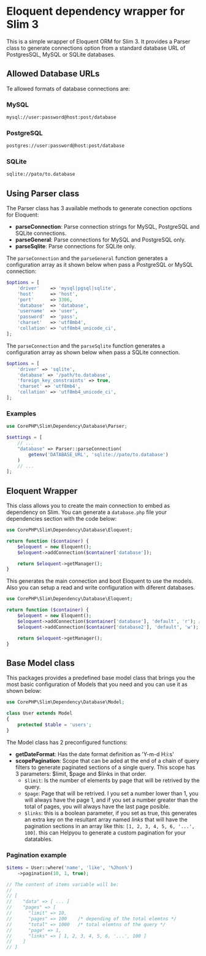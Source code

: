 # Eloquent dependency wrapper for Slim 3

This is a simple wrapper of Eloquent ORM for Slim 3. It provides a Parser class to
generate connections option from a standard database URL of PostgresSQL, MySQL or SQLite databases.

## Allowed Database URLs

Te allowed formats of database connections are:

### MySQL

```bash
mysql://user:password@host:post/database
```

### PostgreSQL

```bash
postgres://user:password@host:post/database
```

### SQLite

```bash
sqlite://pato/to.database
```

## Using Parser class

The Parser class has 3 available methods to generate conection opctions for Eloquent:

* **parseConnection**: Parse connection strings for MySQL, PostgreSQL and SQLite connections.
* **parseGeneral**: Parse connections for MySQL and PostgreSQL only.
* **parseSqlite**: Parse connections for SQLite only.

The `parseConnection` and the `parseGeneral` function generates a configuration array as it shown below when pass a PostgreSQL or MySQL connection:

```php
$options = [
    'driver'    => 'mysql|pgsql|sqlite',
    'host'      => 'host',
    'port'      => 3306,
    'database'  => 'database',
    'username'  => 'user',
    'password'  => 'pass',
    'charset'   => 'utf8mb4',
    'collation' => 'utf8mb4_unicode_ci',
];
```

The `parseConnection` and the `parseSqlite` function generates a configuration array as shown below when pass a SQLite connection.

```php
$options = [
    'driver' => 'sqlite',
    'database' => '/path/to.database',
    'foreign_key_constraints' => true,
    'charset' => 'utf8mb4',
    'collation' => 'utf8mb4_unicode_ci',
];
```

### Examples

```php
use CorePHP\Slim\Dependency\Database\Parser;

$settings = [
    // ...
    "database" => Parser::parseConnection(
        getenv('DATABASE_URL', 'sqlite://pato/to.database')
    )
    // ...
];
```

## Eloquent Wrapper

This class allows you to create the main connection to embed as dependency on Slim.
You can generate a `database.php` file your dependencies section with the code below:

```php
use CorePHP\Slim\Dependency\Database\Eloquent;

return function ($container) {
    $eloquent = new Eloquent();
    $eloquent->addConnection($container['database']);

    return $eloquent->getManager();
}
```

This generates the main connection and boot Eloquent to use the models. Also you
can setup a read and write configuration with diferent databases.

```php
use CorePHP\Slim\Dependency\Database\Eloquent;

return function ($container) {
    $eloquent = new Eloquent();
    $eloquent->addConnection($container['database'], 'default', 'r'); // read
    $eloquent->addConnection($container['database2'], 'default', 'w'); // write

    return $eloquent->getManager();
}
```

## Base Model class

This packages provides a predefined base model class that brings you the most
basic configuration of Models that you need and you can use it as shown below:

```php
use CorePHP\Slim\Dependency\Database\Model;

class User extends Model
{
    protected $table = 'users';
}
```

The Model class has 2 preconfigured functions:

* **getDateFormat**: Has the date format definition as 'Y-m-d H:i:s'
* **scopePagination**: Scope that can be aded at the end of a chain of query
  filters to generate paginated sections of a single query. This scope has 3
  parameters: $limit, $page and $links in that order.
  * `$limit`: Is the number of elements by page that will be retrived by the
    query.
  * `$page`: Page that will be retrived. I you set a number lower than 1, you
    will always have the page 1, and if you set a number greater than the total
    of pages, you will always have the last page posible.
  * `$links`: this is a boolean parameter, if you set as true, this generates an
    extra key on the resultant array named *links* that will have the pagination sections in an array like this: `[1, 2, 3, 4, 5, 6, '...', 100]`. this can Helpyou to generate a custom pagination for your datatables.

### Pagination example

```php
$items = User::where('name', 'like', '%Jhon%')
    ->pagination(10, 1, true);

// The content of items variable will be:
//
// [
//    "data" => [ ... ]
//    "pages" => [
//      "limit" => 10,
//      "pages" => 100    /* depending of the total elemtns */
//      "total" => 1000   /* total elemtns of the query */
//      "page" => 1,
//      "links" => [ 1, 2, 3, 4, 5, 6, '...', 100 ]
//    ]
// ]
```

